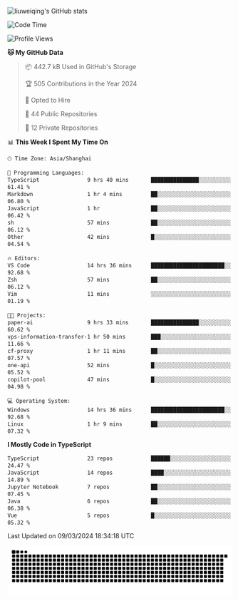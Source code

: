 ![liuweiqing's GitHub stats](https://github-readme-stats.vercel.app/api?username=14790897&show_icons=true&locale=cn&include_all_commits=true&count_private=true)

<!--START_SECTION:waka-->
![Code Time](http://img.shields.io/badge/Code%20Time-833%20hrs%2032%20mins-blue)

![Profile Views](http://img.shields.io/badge/Profile%20Views-10-blue)

**🐱 My GitHub Data** 

> 📦 442.7 kB Used in GitHub's Storage 
 > 
> 🏆 505 Contributions in the Year 2024
 > 
> 💼 Opted to Hire
 > 
> 📜 44 Public Repositories 
 > 
> 🔑 12 Private Repositories 
 > 
📊 **This Week I Spent My Time On** 

```text
🕑︎ Time Zone: Asia/Shanghai

💬 Programming Languages: 
TypeScript               9 hrs 40 mins       ███████████████░░░░░░░░░░   61.41 % 
Markdown                 1 hr 4 mins         ██░░░░░░░░░░░░░░░░░░░░░░░   06.80 % 
JavaScript               1 hr                ██░░░░░░░░░░░░░░░░░░░░░░░   06.42 % 
sh                       57 mins             ██░░░░░░░░░░░░░░░░░░░░░░░   06.12 % 
Other                    42 mins             █░░░░░░░░░░░░░░░░░░░░░░░░   04.54 % 

🔥 Editors: 
VS Code                  14 hrs 36 mins      ███████████████████████░░   92.68 % 
Zsh                      57 mins             ██░░░░░░░░░░░░░░░░░░░░░░░   06.12 % 
Vim                      11 mins             ░░░░░░░░░░░░░░░░░░░░░░░░░   01.19 % 

🐱‍💻 Projects: 
paper-ai                 9 hrs 33 mins       ███████████████░░░░░░░░░░   60.62 % 
vps-information-transfer-1 hr 50 mins        ███░░░░░░░░░░░░░░░░░░░░░░   11.66 % 
cf-proxy                 1 hr 11 mins        ██░░░░░░░░░░░░░░░░░░░░░░░   07.57 % 
one-api                  52 mins             █░░░░░░░░░░░░░░░░░░░░░░░░   05.52 % 
copilot-pool             47 mins             █░░░░░░░░░░░░░░░░░░░░░░░░   04.98 % 

💻 Operating System: 
Windows                  14 hrs 36 mins      ███████████████████████░░   92.68 % 
Linux                    1 hr 9 mins         ██░░░░░░░░░░░░░░░░░░░░░░░   07.32 % 
```

**I Mostly Code in TypeScript** 

```text
TypeScript               23 repos            ██████░░░░░░░░░░░░░░░░░░░   24.47 % 
JavaScript               14 repos            ████░░░░░░░░░░░░░░░░░░░░░   14.89 % 
Jupyter Notebook         7 repos             ██░░░░░░░░░░░░░░░░░░░░░░░   07.45 % 
Java                     6 repos             ██░░░░░░░░░░░░░░░░░░░░░░░   06.38 % 
Vue                      5 repos             █░░░░░░░░░░░░░░░░░░░░░░░░   05.32 % 
```




 Last Updated on 09/03/2024 18:34:18 UTC
<!--END_SECTION:waka-->

<picture>
  <source media="(prefers-color-scheme: dark)" srcset="https://raw.githubusercontent.com/14790897/14790897/output/github-contribution-grid-snake-dark.svg" />
  <source media="(prefers-color-scheme: light)" srcset="https://raw.githubusercontent.com/14790897/14790897/output/github-contribution-grid-snake.svg" />
  <img alt="github-snake" src="https://raw.githubusercontent.com/14790897/14790897/output/github-contribution-grid-snake.svg" />
</picture>
